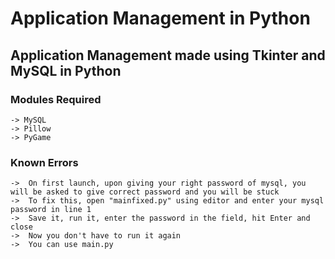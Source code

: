 # Application Management in Python
## Application Management made using Tkinter and MySQL in Python
### Modules Required
	-> MySQL
	-> Pillow
	-> PyGame

### Known Errors
	->  On first launch, upon giving your right password of mysql, you will be asked to give correct password and you will be stuck
	->  To fix this, open "mainfixed.py" using editor and enter your mysql password in line 1
	->  Save it, run it, enter the password in the field, hit Enter and close
	->  Now you don't have to run it again
	->  You can use main.py
